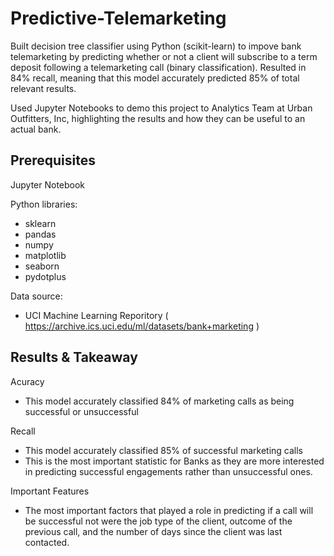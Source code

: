 # Predictive-Telemarketing
Built decision tree classifier using Python (scikit-learn) to impove bank telemarketing by predicting whether or not a client will subscribe to a term deposit following a telemarketing call (binary classification). Resulted in 84% recall, meaning that this model accurately predicted 85% of total relevant results.

Used Jupyter Notebooks to demo this project to Analytics Team at Urban Outfitters, Inc, highlighting the results and how they can be useful to an actual bank.

## Prerequisites
Jupyter Notebook

Python libraries:
- sklearn
- pandas
- numpy
- matplotlib
- seaborn
- pydotplus

Data source:
- UCI Machine Learning Reporitory ( https://archive.ics.uci.edu/ml/datasets/bank+marketing )

## Results & Takeaway
Acuracy
- This model accurately classified 84% of marketing calls as being successful or unsuccessful

Recall
- This model accurately classified 85% of successful marketing calls 
- This is the most important statistic for Banks as they are more interested in predicting successful engagements rather than unsuccessful ones.

Important Features
- The most important factors that played a role in predicting if a call will be successful not were the job type of the client, outcome of the previous call, and the number of days since the client was last contacted.
